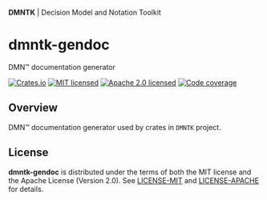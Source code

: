 **DMNTK** | Decision Model and Notation Toolkit

# dmntk-gendoc

DMN™ documentation generator


[![Crates.io][crates-badge]][crates-url]
[![MIT licensed][mit-badge]][mit-url]
[![Apache 2.0 licensed][apache-badge]][apache-url]
[![Code coverage][coverage-badge]][coverage-url]

[crates-badge]: https://img.shields.io/crates/v/dmntk-gendoc.svg
[crates-url]: https://crates.io/crates/dmntk-gendoc
[mit-badge]: https://img.shields.io/badge/License-MIT-blue.svg
[mit-url]: LICENSE-MIT
[apache-badge]: https://img.shields.io/badge/License-Apache%202.0-blue.svg
[apache-url]: LICENSE-APACHE
[coverage-badge]: https://img.shields.io/badge/Coverage-94%25-green.svg
[coverage-url]: COVERAGE.md

## Overview

DMN™ documentation generator used by crates in `DMNTK` project.

## License

**dmntk-gendoc** is distributed under the terms of both
the MIT&nbsp;license and the Apache&nbsp;License&nbsp;(Version&nbsp;2.0).
See [LICENSE-MIT](LICENSE-MIT) and [LICENSE-APACHE](LICENSE-APACHE) for details.